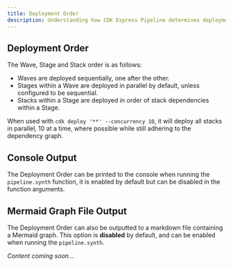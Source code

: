 ```yaml
---
title: Deployment Order
description: Understanding how CDK Express Pipeline determines deployment order
---
```


## Deployment Order

The Wave, Stage and Stack order is as follows:

- Waves are deployed sequentially, one after the other.
- Stages within a Wave are deployed in parallel by default, unless configured to be sequential.
- Stacks within a Stage are deployed in order of stack dependencies within a Stage.

When used with `cdk deploy '**' --concurrency 10`, it will deploy all stacks in parallel, 10 at a time, where possible while still adhering to the dependency graph.

## Console Output

The Deployment Order can be printed to the console when running the `pipeline.synth` function, it is enabled by default but can be disabled in the function arguments.

## Mermaid Graph File Output

The Deployment Order can also be outputted to a markdown file containing a Mermaid graph. This option is **disabled** by default, and can be enabled when running the `pipeline.synth`.

*Content coming soon...* 